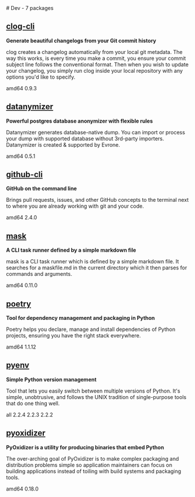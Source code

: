 <!-- dev.start --># Dev - 7 packages


## [clog-cli](https://github.com/clog-tool/clog-cli)

__Generate beautiful changelogs from your Git commit history__

 clog creates a changelog automatically from your local git metadata. The way
 this works, is every time you make a commit, you ensure your commit subject
 line follows the conventional format. Then when you wish to update your
 changelog, you simply run clog inside your local repository with any options
 you'd like to specify.


<div><span class="badge arch">amd64</span> <span class="badge version">0.9.3</span></div>


## [datanymizer](https://github.com/datanymizer/datanymizer)

__Powerful postgres database anonymizer with flexible rules__

 Datanymizer generates database-native dump. You can import or process your dump
 with supported database without 3rd-party importers.
 Datanymizer is created & supported by Evrone.


<div><span class="badge arch">amd64</span> <span class="badge version">0.5.1</span></div>


## [github-cli](https://github.com/cli/cli)

__GitHub on the command line__

 Brings pull requests, issues, and other GitHub concepts to the terminal next to
 where you are already working with git and your code.


<div><span class="badge arch">amd64</span> <span class="badge version">2.4.0</span></div>


## [mask](https://github.com/jakedeichert/mask)

__A CLI task runner defined by a simple markdown file__

 mask is a CLI task runner which is defined by a simple markdown file. It
 searches for a maskfile.md in the current directory which it then parses for
 commands and arguments.


<div><span class="badge arch">amd64</span> <span class="badge version">0.11.0</span></div>


## [poetry](https://python-poetry.org)

__Tool for dependency management and packaging in Python__

 Poetry helps you declare, manage and install dependencies of Python projects,
 ensuring you have the right stack everywhere.


<div><span class="badge arch">amd64</span> <span class="badge version">1.1.12</span></div>


## [pyenv](https://github.com/pyenv/pyenv)

__Simple Python version management__

 Tool that lets you easily switch between multiple versions of Python. It's
 simple, unobtrusive, and follows the UNIX tradition of single-purpose tools
 that do one thing well.


<div><span class="badge arch">all</span> <span class="badge version">2.2.4</span> <span class="badge version">2.2.3</span> <span class="badge version">2.2.2</span></div>


## [pyoxidizer](https://pyoxidizer.readthedocs.io/en/latest/index.html)

__PyOxidizer is a utility for producing binaries that embed Python__

 The over-arching goal of PyOxidizer is to make complex packaging and
 distribution problems simple so application maintainers can focus on building
 applications instead of toiling with build systems and packaging tools.


<div><span class="badge arch">amd64</span> <span class="badge version">0.18.0</span></div>

<!-- dev.end -->
